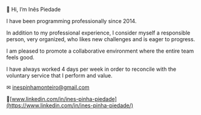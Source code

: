 👋 Hi, I’m Inês Piedade

I have been programming professionally since 2014.

In addition to my professional experience, I consider myself a responsible person, very organized, who likes new challenges and is eager to progress.

I am pleased to promote a collaborative environment where the entire team feels good.

I have always worked 4 days per week in order to reconcile with the voluntary service that I perform and value.


✉ inespinhamonteiro@gmail.com

🔗[www.linkedin.com/in/ines-pinha-piedade](https://www.linkedin.com/in/ines-pinha-piedade/) 
